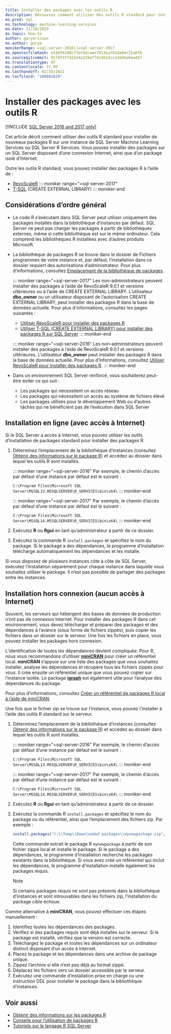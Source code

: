 ```yaml
---
title: Installer des packages avec les outils R
description: Découvrez comment utiliser des outils R standard pour installer de nouveaux packages R sur une instance de SQL Server Machine Learning Services ou SQL Server R Services.
ms.prod: sql
ms.technology: machine-learning-services
ms.date: 11/20/2019
ms.topic: how-to
author: garyericson
ms.author: garye
monikerRange: =sql-server-2016||=sql-server-2017
ms.openlocfilehash: e54df6240cf1bf4dcaee7813eaf614a84c31a0f6
ms.sourcegitcommit: 917df4ffd22e4a229af7dc481dcce3ebba0aa4d7
ms.translationtype: HT
ms.contentlocale: fr-FR
ms.lasthandoff: 02/10/2021
ms.locfileid: "100082620"
---
```

# <a name="install-packages-with-r-tools"></a>Installer des packages avec les outils R

[!INCLUDE [SQL Server 2016 and 2017 only](../../includes/applies-to-version/sqlserver2016-2017-only.md)]

Cet article décrit comment utiliser des outils R standard pour installer de nouveaux packages R sur une instance de SQL Server Machine Learning Services ou SQL Server R Services. Vous pouvez installer des packages sur un SQL Server disposant d’une connexion Internet, ainsi que d’un package isolé d’Internet.

Outre les outils R standard, vous pouvez installer des packages R à l’aide de :

+ [RevoScaleR](install-r-packages-with-revoscaler.md)
::: moniker range="=sql-server-2017"
+ [T-SQL](install-r-packages-with-tsql.md) (CREATE EXTERNAL LIBRARY)
::: moniker-end

## <a name="general-considerations"></a>Considérations d’ordre général

+ Le code R s’exécutant dans SQL Server peut utiliser uniquement des packages installés dans la bibliothèque d’instances par défaut. SQL Server ne peut pas charger les packages à partir de bibliothèques externes, même si cette bibliothèque est sur le même ordinateur.
Cela comprend les bibliothèques R installées avec d’autres produits Microsoft.

+ La bibliothèque de packages R se trouve dans le dossier de Fichiers programmes de votre instance et, par défaut, l’installation dans ce dossier requiert des autorisations d’administrateur. Pour plus d’informations, consultez [Emplacement de la bibliothèque de packages](../package-management/r-package-information.md#default-r-library-location).

  ::: moniker range="=sql-server-2017"
  Les non-administrateurs peuvent installer des packages à l’aide de RevoScaleR 9.0.1 et versions ultérieures ou à l’aide de CREATE EXTERNAL LIBRARY. L’utilisateur **dbo_owner** ou un utilisateur disposant de l’autorisation CREATE EXTERNAL LIBRARY, peut installer des packages R dans la base de données actuelle. Pour plus d'informations, consultez les pages suivantes :
  + [Utiliser RevoScaleR pour installer des packages R](install-r-packages-with-revoscaler.md)
  + [Utiliser T-SQL (CREATE EXTERNAL LIBRARY) pour installer des packages R sur SQL Server](install-r-packages-with-tsql.md)
  ::: moniker-end

  ::: moniker range="=sql-server-2016"
  Les non-administrateurs peuvent installer des packages à l’aide de RevoScaleR 9.0.1 et versions ultérieures. L’utilisateur **dbo_owner** peut installer des packages R dans la base de données actuelle. Pour plus d’informations, consultez [Utiliser RevoScaleR pour installer des packages R](install-r-packages-with-revoscaler.md).
  ::: moniker-end

+ Dans un environnement SQL Server renforcé, vous souhaiterez peut-être éviter ce qui suit :
  + Les packages qui nécessitent un accès réseau
  + Les packages qui nécessitent un accès au système de fichiers élevé
  + Les packages utilisés pour le développement Web ou d’autres tâches qui ne bénéficient pas de l’exécution dans SQL Server

## <a name="online-installation-with-internet-access"></a>Installation en ligne (avec accès à Internet)

Si le SQL Server a accès à Internet, vous pouvez utiliser les outils d’installation de packages standard pour installer des packages R.

1. Déterminez l’emplacement de la bibliothèque d’instances (consultez [Obtenir des informations sur le package R](../package-management/r-package-information.md)) et accédez au dossier dans lequel les outils R sont installés.

   ::: moniker range="=sql-server-2016"
   Par exemple, le chemin d’accès par défaut d’une instance par défaut est le suivant :

   `C:\Program Files\Microsoft SQL Server\MSSQL13.MSSQLSERVER\R_SERVICES\bin\x64\`
   ::: moniker-end

   ::: moniker range="=sql-server-2017"
   Par exemple, le chemin d’accès par défaut d’une instance par défaut est le suivant :

   `C:\Program Files\Microsoft SQL Server\MSSQL14.MSSQLSERVER\R_SERVICES\bin\x64\`
   ::: moniker-end

1. Exécutez **R** ou **Rgui** en tant qu’administrateur à partir de ce dossier.

1. Exécutez la commande R `install.packages` et spécifiez le nom du package. Si le package a des dépendances, le programme d’installation télécharge automatiquement les dépendances et les installe.

Si vous disposez de plusieurs instances côte à côte de SQL Server, exécutez l’installation séparément pour chaque instance dans laquelle vous souhaitez utiliser le package. Il n’est pas possible de partager des packages entre les instances.

## <a name="offline-installation-no-internet-access"></a><a name = "bkmk_offlineInstall"></a> Installation hors connexion (aucun accès à Internet)

Souvent, les serveurs qui hébergent des bases de données de production n’ont pas de connexion Internet. Pour installer des packages R dans cet environnement, vous devez télécharger et préparer des packages et des dépendances à l’avance (sous forme de fichiers zippés), puis copier les fichiers dans un dossier sur le serveur. Une fois les fichiers en place, vous pouvez installer les packages hors connexion.

L’identification de toutes les dépendances devient compliquée. Pour R, nous vous recommandons d’utiliser [**miniCRAN**](https://andrie.github.io/miniCRAN/) pour créer un référentiel local.
**miniCRAN** s’appuie sur une liste des packages que vous souhaitez installer, analyse les dépendances et récupère tous les fichiers zippés pour vous. Il crée ensuite un référentiel unique que vous pouvez copier sur l’instance isolée. Le package [**igraph**](https://igraph.org/r/) est également utile pour l’analyse des dépendances du package.

Pour plus d’informations, consultez [Créer un référentiel de packages R local à l’aide de miniCRAN](create-a-local-package-repository-using-minicran.md).

Une fois que le fichier zip se trouve sur l’instance, vous pouvez l’installer à l’aide des outils R standard sur le serveur.

1. Déterminez l’emplacement de la bibliothèque d’instances (consultez [Obtenir des informations sur le package R](../package-management/r-package-information.md)) et accédez au dossier dans lequel les outils R sont installés. 

   ::: moniker range="=sql-server-2016"
   Par exemple, le chemin d’accès par défaut d’une instance par défaut est le suivant :

   `C:\Program Files\Microsoft SQL Server\MSSQL13.MSSQLSERVER\R_SERVICES\bin\x64\`
   ::: moniker-end

   ::: moniker range="=sql-server-2017"
   Par exemple, le chemin d’accès par défaut d’une instance par défaut est le suivant :

   `C:\Program Files\Microsoft SQL Server\MSSQL14.MSSQLSERVER\R_SERVICES\bin\x64\`
   ::: moniker-end

1. Exécutez **R** ou **Rgui** en tant qu’administrateur à partir de ce dossier.

1. Exécutez la commande R `install.packages` et spécifiez le nom du package ou du référentiel, ainsi que l’emplacement des fichiers zip. Par exemple :

   ```R
   install.packages("C:\\Temp\\Downloaded packages\\mynewpackage.zip", repos=NULL)
   ```

   Cette commande extrait le package R `mynewpackage` à partir de son fichier zippé local et installe le package. Si le package a des dépendances, le programme d’installation recherche les packages existants dans la bibliothèque. Si vous avez créé un référentiel qui inclut les dépendances, le programme d’installation installe également les packages requis.

   > [!NOTE]
   > Si certains packages requis ne sont pas présents dans la bibliothèque d’instances et sont introuvables dans les fichiers zip, l’installation du package cible échoue.

Comme alternative à **miniCRAN**, vous pouvez effectuer ces étapes manuellement :

1. Identifiez toutes les dépendances des packages.
1. Vérifiez si des packages requis sont déjà installés sur le serveur. Si le package est installé, vérifiez que la version est correcte.
1. Téléchargez le package et toutes les dépendances sur un ordinateur distinct disposant d’un accès à Internet.
1. Placez le package et les dépendances dans une archive de package unique.
1. Zippez l’archive si elle n’est pas déjà au format zippé.
1. Déplacez les fichiers vers un dossier accessible par le serveur.
1. Exécutez une commande d’installation prise en charge ou une instruction DDL pour installer le package dans la bibliothèque d’instances.

## <a name="see-also"></a>Voir aussi

+ [Obtenir des informations sur les packages R](r-package-information.md)
+ [Conseils pour l’utilisation de packages R](tips-for-using-r-packages.md)
+ [Tutoriels sur le langage R SQL Server](../tutorials/r-tutorials.md)